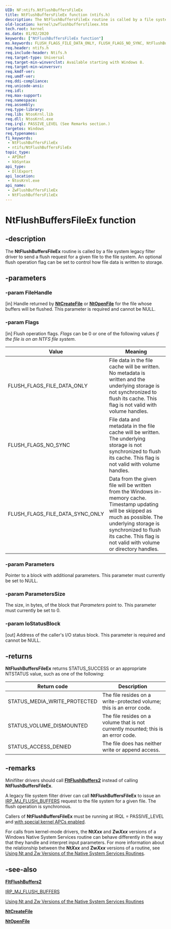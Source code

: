 ```yaml
---
UID: NF:ntifs.NtFlushBuffersFileEx
title: NtFlushBuffersFileEx function (ntifs.h)
description: The NtFlushBuffersFileEx routine is called by a file system legacy filter driver to send a flush request for a given file to the file system. An optional flush operation flag can be set to control how file data is written to storage.
old-location: kernel\zwflushbuffersfileex.htm
tech.root: kernel
ms.date: 01/02/2020
keywords: ["NtFlushBuffersFileEx function"]
ms.keywords: FLUSH_FLAGS_FILE_DATA_ONLY, FLUSH_FLAGS_NO_SYNC, NtFlushBuffersFileEx, ZwFlushBuffersFileEx, ZwFlushBuffersFileEx routine [Kernel-Mode Driver Architecture], kernel.zwflushbuffersfileex, ntifs/NtFlushBuffersFileEx, ntifs/ZwFlushBuffersFileEx
req.header: ntifs.h
req.include-header: Ntifs.h
req.target-type: Universal
req.target-min-winverclnt: Available starting with Windows 8.
req.target-min-winversvr: 
req.kmdf-ver: 
req.umdf-ver: 
req.ddi-compliance: 
req.unicode-ansi: 
req.idl: 
req.max-support: 
req.namespace: 
req.assembly: 
req.type-library: 
req.lib: NtosKrnl.lib
req.dll: NtosKrnl.exe
req.irql: PASSIVE_LEVEL (See Remarks section.)
targetos: Windows
req.typenames: 
f1_keywords:
 - NtFlushBuffersFileEx
 - ntifs/NtFlushBuffersFileEx
topic_type:
 - APIRef
 - kbSyntax
api_type:
 - DllExport
api_location:
 - NtosKrnl.exe
api_name:
 - ZwFlushBuffersFileEx
 - NtFlushBuffersFileEx
---
```


# NtFlushBuffersFileEx function


## -description

The **NtFlushBuffersFileEx** routine is called by a file system legacy filter driver to send a flush request for a given file to the file system. An optional flush operation flag can be set to control how file data is written to storage.

## -parameters

### -param FileHandle 

[in]
Handle returned by [**NtCreateFile**](./nf-ntifs-ntcreatefile.md) or [**NtOpenFile**](./nf-ntifs-ntopenfile.md) for the file whose buffers will be flushed. This parameter is required and cannot be NULL.

### -param Flags 

[in]
Flush operation flags. *Flags* can be 0 or one of the following values *if the file is on an NTFS file system*.

| Value | Meaning |
| ----- | ------- |
| FLUSH_FLAGS_FILE_DATA_ONLY | File data in the file cache will be written. No metadata is written and the underlying storage is not synchronized to flush its cache. This flag is not valid with volume handles. |
| FLUSH_FLAGS_NO_SYNC | File data and metadata in the file cache will be written. The underlying storage is not synchronized to flush its cache. This flag is not valid with volume handles. |
| FLUSH_FLAGS_FILE_DATA_SYNC_ONLY | Data from the given file will be written from the Windows in-memory cache. Timestamp updating will be skipped as much as possible. The underlying storage is synchronized to flush its cache. This flag is not valid with volume or directory handles. |

### -param Parameters

Pointer to a block with additional parameters. This parameter must currently be set to NULL.

### -param ParametersSize

The size, in bytes, of the block that *Parameters* point to. This parameter must currently be set to 0.

### -param IoStatusBlock 

[out]
Address of the caller's I/O status block. This parameter is required and cannot be NULL.

## -returns

**NtFlushBuffersFileEx** returns STATUS_SUCCESS or an appropriate NTSTATUS value, such as one of the following:

| Return code | Description |
| ----------- | ----------- |
| STATUS_MEDIA_WRITE_PROTECTED | The file resides on a write-protected volume; this is an error code. |
| STATUS_VOLUME_DISMOUNTED | The file resides on a volume that is not currently mounted; this is an error code. |
| STATUS_ACCESS_DENIED | The file does has neither write or append access. |

## -remarks

Minifilter drivers should call [**FltFlushBuffers2**](../fltkernel/nf-fltkernel-fltflushbuffers2.md) instead of calling **NtFlushBuffersFileEx**.

A legacy file system filter driver can call **NtFlushBuffersFileEx** to issue an [IRP_MJ_FLUSH_BUFFERS](/windows-hardware/drivers/ifs/irp-mj-flush-buffers) request to the file system for a given file. The flush operation is synchronous.

Callers of **NtFlushBuffersFileEx** must be running at IRQL = PASSIVE_LEVEL and [with special kernel APCs enabled](/windows-hardware/drivers/kernel/disabling-apcs).

For calls from kernel-mode drivers, the **Nt*Xxx*** and **Zw*Xxx*** versions of a Windows Native System Services routine can behave differently in the way that they handle and interpret input parameters. For more information about the relationship between the **Nt*Xxx*** and **Zw*Xxx*** versions of a routine, see [Using Nt and Zw Versions of the Native System Services Routines](/windows-hardware/drivers/kernel/using-nt-and-zw-versions-of-the-native-system-services-routines).

## -see-also

[**FltFlushBuffers2**](../fltkernel/nf-fltkernel-fltflushbuffers2.md)

[IRP_MJ_FLUSH_BUFFERS](/windows-hardware/drivers/ifs/irp-mj-flush-buffers)

[Using Nt and Zw Versions of the Native System Services Routines](/windows-hardware/drivers/kernel/using-nt-and-zw-versions-of-the-native-system-services-routines)

[**NtCreateFile**](./nf-ntifs-ntcreatefile.md)

[**NtOpenFile**](./nf-ntifs-ntopenfile.md)
